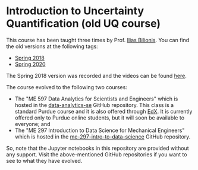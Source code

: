 # Introduction to Uncertainty Quantification (old UQ course)

This course has been taught three times by Prof. [Ilias Bilionis](https://www.predictivesciencelab.org/authors/ebilionis/). You can find the old versions at the following tags:

+ [Spring 2018](https://github.com/PredictiveScienceLab/uq-course/tree/SP2018)
+ [Spring 2020](https://github.com/PredictiveScienceLab/uq-course/tree/SP2020)

The Spring 2018 version was recorded and the videos can be found [here](https://nanohub.org/resources/27789).

The course evolved to the following two courses:
+ The "ME 597 Data Analytics for Scientists and Engineers" which is hosted in the [data-analytics-se](https://github.com/PredictiveScienceLab/data-analytics-se) GitHub repository. This class is a standard Purdue course and it is also offered through [EdX](www.edx.org). It is currently offered only to Purdue online students, but it will soon be available to everyone; and
+ The "ME 297 Introduction to Data Science for Mechanical Engineers" which is hosted in the [me-297-intro-to-data-science](https://github.com/PurdueMechanicalEngineering/me-297-intro-to-data-science) GitHub repository.

So, note that the Jupyter notebooks in this repository are provided without any support. Visit the above-mentioned GitHub repositories if you want to see to what they have evolved.
